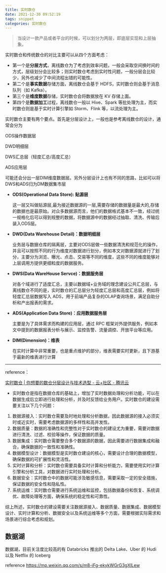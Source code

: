 ```yaml
---
title: 实时数仓
date: 2021-12-30 09:52:19
tags: snippet
categories: 实时数仓
---
```


> 当设计一款产品或者平台的时候，可以划分为两层，即底层实现和上层抽象。

实时数仓和传统数仓的对比主要可以从四个方面考虑：

- 第一个是**分层方式**，离线数仓为了考虑到效率问题，一般会采取空间换时间的方式，层级划分会比较多；则实时数仓考虑到实时性问题，一般分层会比较少，另外也减少了中间流程出错的可能性。
- 第二个是**事实数据**存储方面，离线数仓会基于 HDFS，实时数仓则会基于消息队列（如 Kafka）。
- 第三个是**维度数据**存储，实时数仓会将数据放在 KV 存储上面。
- 第四个是**数据加工**过程，离线数仓一般以 Hive、Spark 等批处理为主，而实时数仓则是基于实时计算引擎如 Storm、Flink 等，以流处理为主。

实时数仓主要有两个要点。首先是分层设计上，一般也是参考离线数仓的设计，通常会分为

ODS操作数据层

DWD明细层

DWS汇总层（轻度汇总/高度汇总）

ADS应用层

可能还会分出一层DIM维度数据层。另外分层设计上也有不同的思路，比如可以将DWS和ADS归为DM数据集市层



- **ODS(Operational Data Store): 贴源层**

  这一层又叫做贴源层,最为接近数据源的一层,需要存储的数据量是最大的,存储的数据也是最原始。对众多数据源而言，他们的数据格式基本不一致，经过统一规格化后可以得到规整的数据，将数据源中的数据经过抽取、清洗、传输后装入ODS层。

- **DWD(Data Warehouse Detail)：数据明细层**

  业务层与数据仓库的隔离层，主要对ODS层做一些数据清洗和规范化的操作，并且可以按照不同的行为维度对数据进行划分，例如本文对数据源就进行了划分，主要分为浏览、曝光、点击、交易等不同的维度，这些不同的维度能够对上层调用方提供更细粒度的数据服务。

- **DWS(Data WareHouse Servce)：数据服务层**

  对各个域进行了适度汇总，主要以数据域+业务域的理念建设公共汇总层，与离线数仓不同的是，实时数仓的汇总层分为轻度汇总层和高度汇总层，例如将轻度汇总层数据写入 ADS，用于前端产品复杂的OLAP查询场景，满足自助分析和产出报表的需求。

- **ADS(Application Data Store)：应用数据服务层**

  主要是为了具体需求而构建的应用层，通过 RPC 框架对外提供服务，例如本文中提到的数据报表分析与展示、监控告警、流量调控、开放平台等应用。

- **DIM(Dimension)：维表**

  在实时计算中非常重要，也是重点维护的部分，维表需要实时更新，且下游基于最新的维表进行计算

---

reference：

[实时数仓 | 你想要的数仓分层设计与技术选型 - 云+社区 - 腾讯云](https://cloud.tencent.com/developer/article/1618182)



- 实时数仓是指在数据仓库的基础上，增加了实时数据处理和分析功能，可以在数据生成后立即进行处理和分析，并及时反馈给业务用户。实时数仓的建设需要关注以下几个问题：

1. 数据源接入：实时数仓需要及时地处理和分析数据，因此数据源的接入必须实时或近实时，需要考虑数据源的多样性和高并发性。
2. 数据质量：数据的准确性和完整性对于实时数仓的建设尤为重要，需要对数据进行清洗、过滤、校验等操作，保证数据的质量。
3. 数据集成：实时数仓需要整合多个数据源的数据，因此需要进行数据集成和融合，确保数据的一致性和准确性。
4. 数据模型设计：数据模型是实时数仓建设的核心，需要设计合理的数据模型，确保数据的可扩展性和灵活性。
5. 实时计算和分析：实时数仓需要具备实时计算和分析能力，需要使用实时计算引擎和分析工具，对数据进行实时处理和分析。
6. 数据安全：实时数仓中的数据可能涉及敏感信息，需要采取一定的安全措施，保证数据的安全性和隐私性。
7. 系统运维：实时数仓需要进行系统运维和监控，包括数据备份和恢复、系统调优、故障处理等方面，确保系统的稳定性和可靠性。

综上所述，实时数仓的建设需要关注数据源接入、数据质量、数据集成、数据模型设计、实时计算和分析、数据安全以及系统运维等多个方面，需要根据实际需求和场景进行综合考虑和规划。

## 数据湖

数据湖，目前关注度比较高的有 Databricks 推出的 Delta Lake、Uber 的 Hudi 以及 Netflix 的 Iceberg

reference https://mp.weixin.qq.com/s/m8-iFg-ekykWGrG3gXlLew
